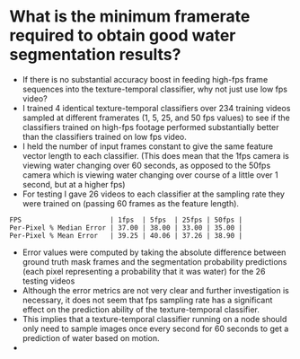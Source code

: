 # What is the minimum framerate required to obtain good water segmentation results?

- If there is no substantial accuracy boost in feeding high-fps frame sequences into the texture-temporal classifier, why not just use low fps video?
- I trained 4 identical texture-temporal classifiers over 234 training videos sampled at different framerates (1, 5, 25, and 50 fps values) to see if the classifiers trained on high-fps footage performed substantially better than the classifiers trained on low fps video.
- I held the number of input frames constant to give the same feature vector length to each classifier. (This does mean that the 1fps camera is viewing water changing over 60 seconds, as opposed to the 50fps camera which is viewing water changing over course of a little over 1 second, but at a higher fps)
- For testing I gave 26 videos to each classifier at the sampling rate they were trained on (passing 60 frames as the feature length). 

```
FPS                      | 1fps  | 5fps  | 25fps | 50fps |
Per-Pixel % Median Error | 37.00 | 38.00 | 33.00 | 35.00 |
Per-Pixel % Mean Error   | 39.25 | 40.06 | 37.26 | 38.90 |
```

- Error values were computed by taking the absolute difference between ground truth mask frames and the segmentation probability predictions (each pixel representing a probability that it was water) for the 26 testing videos
- Although the error metrics are not very clear and further investigation is necessary, it does not seem that fps sampling rate has a significant effect on the prediction ability of the texture-temporal classifier.
- This implies that a texture-temporal classifier running on a node should only need to sample images once every second for 60 seconds to get a prediction of water based on motion.
- 

